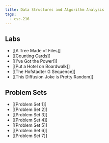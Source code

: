 ```yaml
---
title: Data Structures and Algorithm Analysis
tags:
  - csc-216
---
```


## Labs

* [[A Tree Made of Files]]
* [[Counting Cards]]
* [[I've Got the Power!]]
* [[Put a Hotel on Boardwalk]]
* [[The Hofstadter G Sequence]]
* [[This Diffusion Joke is Pretty Random]]

## Problem Sets

* [[Problem Set 1]]
* [[Problem Set 2]]
* [[Problem Set 3]]
* [[Problem Set 4]]
* [[Problem Set 5]]
* [[Problem Set 6]]
* [[Problem Set 7]]
